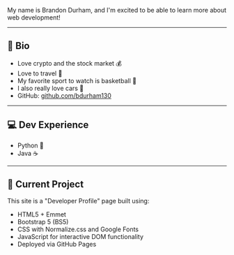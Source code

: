 My name is Brandon Durham, and I'm excited to be able to learn more about web development!

---

## 👤 Bio

- Love crypto and the stock market 💰
- Love to travel 🚋
- My favorite sport to watch is basketball 🏀
- I also really love cars 🚗
- GitHub: [github.com/bdurham130](https://github.com/bdurham130)

---

## 💻 Dev Experience

- Python 🐍
- Java ☕

---

## 🚀 Current Project

This site is a "Developer Profile" page built using:

- HTML5 + Emmet
- Bootstrap 5 (BS5)
- CSS with Normalize.css and Google Fonts
- JavaScript for interactive DOM functionality
- Deployed via GitHub Pages


